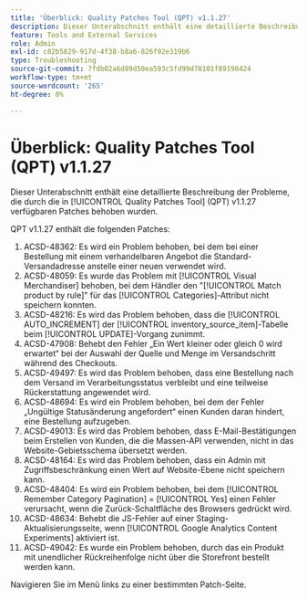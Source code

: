```yaml
---
title: 'Überblick: Quality Patches Tool (QPT) v1.1.27'
description: Dieser Unterabschnitt enthält eine detaillierte Beschreibung der Probleme, die durch die in [!UICONTROL Quality Patches Tool] (QPT) v1.1.27 verfügbaren Patches behoben wurden.
feature: Tools and External Services
role: Admin
exl-id: c82b5829-917d-4f38-b8a6-826f92e319b6
type: Troubleshooting
source-git-commit: 7fdb02a6d89d50ea593c5fd99d78101f89198424
workflow-type: tm+mt
source-wordcount: '265'
ht-degree: 0%

---
```


# Überblick: Quality Patches Tool (QPT) v1.1.27

Dieser Unterabschnitt enthält eine detaillierte Beschreibung der Probleme, die durch die in [!UICONTROL Quality Patches Tool] (QPT) v1.1.27 verfügbaren Patches behoben wurden.

QPT v1.1.27 enthält die folgenden Patches:

1. ACSD-48362: Es wird ein Problem behoben, bei dem bei einer Bestellung mit einem verhandelbaren Angebot die Standard-Versandadresse anstelle einer neuen verwendet wird.
1. ACSD-48059: Es wurde das Problem mit [!UICONTROL Visual Merchandiser] behoben, bei dem Händler den &quot;[!UICONTROL Match product by rule]&quot; für das [!UICONTROL Categories]-Attribut nicht speichern konnten.
1. ACSD-48216: Es wird das Problem behoben, dass die [!UICONTROL AUTO_INCREMENT] der [!UICONTROL inventory_source_item]-Tabelle beim [!UICONTROL UPDATE]-Vorgang zunimmt.
1. ACSD-47908: Behebt den Fehler „Ein Wert kleiner oder gleich 0 wird erwartet“ bei der Auswahl der Quelle und Menge im Versandschritt während des Checkouts.
1. ACSD-49497: Es wird das Problem behoben, dass eine Bestellung nach dem Versand im Verarbeitungsstatus verbleibt und eine teilweise Rückerstattung angewendet wird.
1. ACSD-48694: Es wird ein Problem behoben, bei dem der Fehler „Ungültige Statusänderung angefordert“ einen Kunden daran hindert, eine Bestellung aufzugeben.
1. ACSD-49013: Es wird das Problem behoben, dass E-Mail-Bestätigungen beim Erstellen von Kunden, die die Massen-API verwenden, nicht in das Website-Gebietsschema übersetzt werden.
1. ACSD-48164: Es wird das Problem behoben, dass ein Admin mit Zugriffsbeschränkung einen Wert auf Website-Ebene nicht speichern kann.
1. ACSD-48404: Es wird ein Problem behoben, bei dem [!UICONTROL Remember Category Pagination] = [!UICONTROL Yes] einen Fehler verursacht, wenn die Zurück-Schaltfläche des Browsers gedrückt wird.
1. ACSD-48634: Behebt die JS-Fehler auf einer Staging-Aktualisierungsseite, wenn [!UICONTROL Google Analytics Content Experiments] aktiviert ist.
1. ACSD-49042: Es wurde ein Problem behoben, durch das ein Produkt mit unendlicher Rückreihenfolge nicht über die Storefront bestellt werden kann.

Navigieren Sie im Menü links zu einer bestimmten Patch-Seite.
